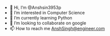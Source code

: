 - 👋 Hi, I’m @Anshsin3953p
- 👀 I’m interested in Computer Science
- 🌱 I’m currently learning Python
- 💞️ I’m looking to collaborate on google
- 📫 How to reach me AnshSingh@engineer.com

<!---
Anshsin3953p/Anshsin3953p is a ✨ special ✨ repository because its `README.md` (this file) appears on your GitHub profile.
You can click the Preview link to take a look at your changes.
--->
